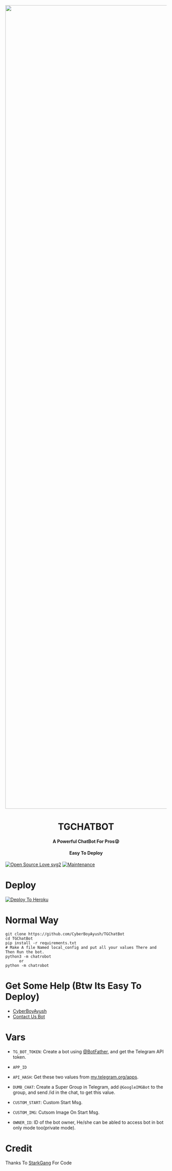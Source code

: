<p align="center"><a href="https://t.me/AyushBots"><img src="https://i.imgur.com/PWiznz1.png" width="2500"></a></p>
<h1 align="center"><b>TGCHATBOT</b></h1>
<h4 align="center">A Powerful ChatBot For Pros😜</h4>
<h4 align="center">Easy To Deploy</h4>

[![Open Source Love svg2](https://badges.frapsoft.com/os/v2/open-source.svg?v=103)](https://github.com/CyberBoyAyush/TGChatBot)
[![Maintenance](https://img.shields.io/badge/Maintained%3F-yes-green.svg)](https://github.com/CyberBoyAyush/TGChatBot)

# Deploy
[![Deploy To Heroku](https://www.herokucdn.com/deploy/button.svg)](https://heroku.com/deploy?template=https://github.com/CyberBoyAyush/TGChatBot/tree/main)

# Normal Way
```python3
git clone https://github.com/CyberBoyAyush/TGChatBot
cd TGChatBot
pip install -r requirements.txt
# Make A file Named local_config and put all your values There and Then Run the bot.
python3 -m chatrobot
      or
python -m chatrobot
```
# Get Some Help (Btw Its Easy To Deploy)
* [CyberBoyAyush](https://telegram.me/CyberBoyAyush)
* [Contact Us Bot](https://telegram.me/cyberboyayushbot)

# Vars
* `TG_BOT_TOKEN`: Create a bot using [@BotFather](https://telegram.dog/BotFather), and get the Telegram API token.

* `APP_ID`
* `API_HASH`: Get these two values from [my.telegram.org/apps](https://my.telegram.org/apps).

* `DUMB_CHAT`: Create a Super Group in Telegram, add `@GoogleIMGBot` to the group, and send /id in the chat, to get this value.

* `CUSTOM_START`: Custom Start Msg.

* `CUSTOM_IMG`: Cutsom Image On Start Msg.

* `OWNER_ID`: ID of the bot owner, He/she can be abled to access bot in bot only mode too(private mode).

# Credit
Thanks To [StarkGang](https://GitHub.com/StarkGang) For Code
